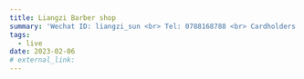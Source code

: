 ```yaml
---
title: Liangzi Barber shop
summary: 'Wechat ID: liangzi_sun <br> Tel: 0788168788 <br> Cardholders get a 10% discount'
tags:
  - live
date: 2023-02-06
# external_link:
---
```

